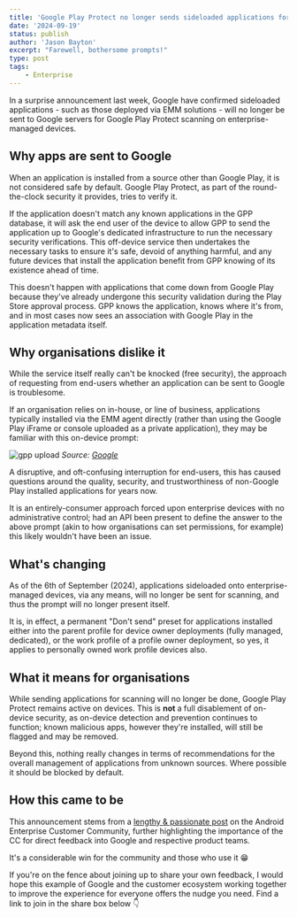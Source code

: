 ```yaml
---
title: 'Google Play Protect no longer sends sideloaded applications for scanning on enterprise-managed devices'
date: '2024-09-19'
status: publish
author: 'Jason Bayton'
excerpt: "Farewell, bothersome prompts!"
type: post
tags:
    - Enterprise
---
```


In a surprise announcement last week, Google have confirmed sideloaded applications - such as those deployed via EMM solutions - will no longer be sent to Google servers for Google Play Protect scanning on enterprise-managed devices.

## Why apps are sent to Google

When an application is installed from a source other than Google Play, it is not considered safe by default. Google Play Protect, as part of the round-the-clock security it provides, tries to verify it. 

If the application doesn't match any known applications in the GPP database, it will ask the end user of the device to allow GPP to send the application up to Google's dedicated infrastructure to run the necessary security verifications. This off-device service then undertakes the necessary tasks to ensure it's safe, devoid of anything harmful, and any future devices that install the application benefit from GPP knowing of its existence ahead of time.

This doesn't happen with applications that come down from Google Play because they've already undergone this security validation during the Play Store approval process. GPP knows the application, knows where it's from, and in most cases now sees an association with Google Play in the application metadata itself. 

## Why organisations dislike it

While the service itself really can't be knocked (free security), the approach of requesting from end-users whether an application can be sent to Google is troublesome.

If an organisation relies on in-house, or line of business, applications typically installed via the EMM agent directly (rather than using the Google Play iFrame or console uploaded as a private application), they may be familiar with this on-device prompt:

![gpp upload](https://cdn.bayton.org/uploads/2024/gpp-upload-prompt.png)
_Source: [Google](https://support.google.com/work/android/answer/15162069?hl=en&ref_topic=9419963&sjid=7637041227870262975-EU#zippy=%2Csend-app-for-security-check)_

A disruptive, and oft-confusing interruption for end-users, this has caused questions around the quality, security, and trustworthiness of non-Google Play installed applications for years now. 

It is an entirely-consumer approach forced upon enterprise devices with no administrative control; had an API been present to define the answer to the above prompt (akin to how organisations can set permissions, for example) this likely wouldn't have been an issue.

## What's changing

As of the 6th of September (2024), applications sideloaded onto enterprise-managed devices, via any means, will no longer be sent for scanning, and thus the prompt will no longer present itself.

It is, in effect, a permanent "Don't send" preset for applications installed either into the parent profile for device owner deployments (fully managed, dedicated), or the work profile of a profile owner deployment, so yes, it applies to personally owned work profile devices also.

## What it means for organisations

While sending applications for scanning will no longer be done, Google Play Protect remains active on devices. This is **not** a full disablement of on-device security, as on-device detection and prevention continues to function; known malicious apps, however they're installed, will still be flagged and may be removed.

Beyond this, nothing really changes in terms of recommendations for the overall management of applications from unknown sources. Where possible it should be blocked by default. 

## How this came to be

This announcement stems from a [lengthy & passionate post](https://www.androidenterprise.community/t5/general-discussions/is-there-any-way-to-disable-google-play-protect-gpp-from-an-emm/td-p/2507) on the Android Enterprise Customer Community, further highlighting the importance of the CC for direct feedback into Google and respective product teams. 

It's a considerable win for the community and those who use it 😁

If you're on the fence about joining up to share your own feedback, I would hope this example of Google and the customer ecosystem working together to improve the experience for everyone offers the nudge you need. Find a link to join in the share box below 👇